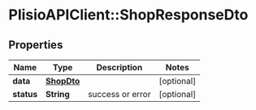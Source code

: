# PlisioAPIClient::ShopResponseDto

## Properties
Name | Type | Description | Notes
------------ | ------------- | ------------- | -------------
**data** | [**ShopDto**](ShopDto.md) |  | [optional] 
**status** | **String** | success or error | [optional] 

